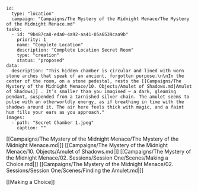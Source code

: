 
```RpgManager4
id: 
  type: "location"
  campaign: "Campaigns/The Mystery of the Midnight Menace/The Mystery of the Midnight Menace.md"
tasks: 
  - id: "9b487ca8-eda0-4a92-aa41-05a6539caa9b"
    priority: 1
    name: "Complete Location"
    description: "Complete Location Secret Room"
    type: "creation"
    status: "proposed"
data: 
  description: "This hidden chamber is circular and lined with worn stone arches that speak of an ancient, forgotten purpose.\n\nIn the center of the room, on a stone pedestal, rests the [[Campaigns/The Mystery of the Midnight Menace/10. Objects/Amulet of Shadows.md|Amulet of Shadows]] . It’s smaller than you imagined — a dark, gleaming pendant, suspended from a tarnished silver chain. The amulet seems to pulse with an otherworldly energy, as if breathing in time with the shadows around it. The air here feels thick with magic, and a faint hum fills your ears as you approach."
images: 
  - path: "Secret Chamber 1.jpeg"
    caption: ""
```


[[Campaigns/The Mystery of the Midnight Menace/The Mystery of the Midnight Menace.md|]]
[[Campaigns/The Mystery of the Midnight Menace/10. Objects/Amulet of Shadows.md|]]
[[Campaigns/The Mystery of the Midnight Menace/02. Sessions/Session One/Scenes/Making a Choice.md|]]
[[Campaigns/The Mystery of the Midnight Menace/02. Sessions/Session One/Scenes/Finding the Amulet.md|]]

[[Making a Choice]]
